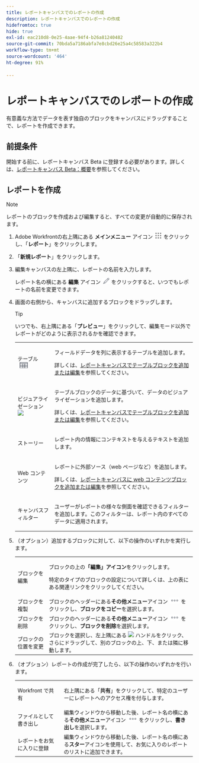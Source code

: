```yaml
---
title: レポートキャンバスでのレポートの作成
description: レポートキャンバスでのレポートの作成
hidefromtoc: true
hide: true
exl-id: eac210d8-0e25-4aae-94f4-b26a81240482
source-git-commit: 70bda5a7186abfa7e8cbd26e25a4c58583a322b4
workflow-type: tm+mt
source-wordcount: '464'
ht-degree: 91%

---
```


# レポートキャンバスでのレポートの作成

有意義な方法でデータを表す独自のブロックをキャンバスにドラッグすることで、レポートを作成できます。

## 前提条件

開始する前に、レポートキャンバス Beta に登録する必要があります。詳しくは、[レポートキャンバス Beta：概要](/help/quicksilver/product-announcements/betas/canvas-dashboards-beta/reporting-canvas-beta-overview.md)を参照してください。

## レポートを作成

>[!NOTE]
>
>レポートのブロックを作成および編集すると、すべての変更が自動的に保存されます。

1. Adobe Workfrontの右上隅にある **メインメニュー** アイコン ![&#x200B; メインメニューアイコン &#x200B;](assets/main-menu-icon.png) をクリックし、「**レポート**」をクリックします。
1. 「**新規レポート**」をクリックします。
1. 編集キャンバスの左上隅に、レポートの名前を入力します。

   レポート名の横にある **編集** アイコン ![&#x200B; 編集アイコン &#x200B;](assets/edit-icon.png) をクリックすると、いつでもレポートの名前を変更できます。

1. 画面の右側から、キャンバスに追加するブロックをドラッグします。

   >[!TIP]
   >
   >いつでも、右上隅にある「**プレビュー**」をクリックして、編集モード以外でレポートがどのように表示されるかを確認できます。

   <table style="table-layout:auto"> 
    <col> 
    <col> 
    <tbody> 
     <tr> 
      <td role="rowheader">テーブル <img src="assets/table-icon.png"></td> 
      <td> <p>フィールドデータを列に表示するテーブルを追加します。</p> <p>詳しくは、<a href="../../../reports-and-dashboards/reporting-canvas/table-blocks/add-or-edit-report-table.md" class="MCXref xref">レポートキャンバスでテーブルブロックを追加または編集</a>を参照してください。</p> </td> 
     </tr> 
     <tr> 
      <td role="rowheader">ビジュアライゼーション <img src="assets/visualization-icon.png"></td> 
      <td> <p>テーブルブロックのデータに基づいて、データのビジュアライゼーションを追加します。</p> <p>詳しくは、<a href="../../../reports-and-dashboards/reporting-canvas/visualization-blocks/add-or-edit-report-visualization.md" class="MCXref xref">レポートキャンバスでテーブルブロックを追加または編集</a>を参照してください。</p> </td> 
     </tr>
      <tr data-mc-conditions="QuicksilverOrClassic.Draft mode"> 
       <td role="rowheader">ストーリー</td> 
       <td> <p>レポート内の情報にコンテキストを与えるテキストを追加します。</p> </td> 
      </tr>
     <tr data-mc-conditions=""> 
      <td role="rowheader">Web コンテンツ</td> 
      <td> <p>レポートに外部ソース（web ページなど）を追加します。</p> <p>詳しくは、<a href="../../../reports-and-dashboards/reporting-canvas/other-blocks/add-or-edt-web-content-block.md" class="MCXref xref">レポートキャンバスに web コンテンツブロックを追加または編集</a>を参照してください。</p> </td> 
     </tr>
      <tr data-mc-conditions="QuicksilverOrClassic.Draft mode"> 
       <td role="rowheader">キャンバスフィルター</td> 
       <td> <p>ユーザーがレポートの様々な側面を確認できるフィルターを追加します。このフィルターは、レポート内のすべてのデータに適用されます。</p> </td> 
      </tr>
    </tbody> 
   </table>

1. （オプション）追加するブロックに対して、以下の操作のいずれかを実行します。

   <table style="table-layout:auto"> 
    <col> 
    <col> 
    <tbody> 
     <tr> 
      <td role="rowheader">ブロックを編集</td> 
      <td> <p>ブロックの上の<strong>「編集」アイコン</strong>をクリックします。</p> <p>特定のタイプのブロックの設定について詳しくは、上の表にある関連リンクをクリックしてください。</p> </td> 
     </tr> 
     <tr> 
      <td role="rowheader">ブロックを複製</td> 
      <td>ブロックのヘッダーにある<strong>その他メニュー</strong>アイコン <img src="assets/more-icon.png"> をクリックし、<strong>ブロックをコピー</strong>を選択します。</td> 
     </tr> 
     <tr> 
      <td role="rowheader">ブロックを削除</td> 
      <td>ブロックのヘッダーにある<strong>その他メニュー</strong>アイコン <img src="assets/more-icon.png"> をクリックし、<strong>ブロックを削除</strong>を選択します。</td> 
     </tr> 
     <tr> 
      <td role="rowheader">ブロックの位置を変更</td> 
      <td> ブロックを選択し、左上隅にある <img src="assets/widget-drag-icon.png" style="max-width: 16px;"> ハンドルをクリック、さらにドラッグして、別のブロックの上、下、または隣に移動します。</td> 
     </tr> 
    </tbody> 
   </table>

1. （オプション）レポートの作成が完了したら、以下の操作のいずれかを行います。

   <table style="table-layout:auto"> 
    <col> 
    <col> 
    <tbody> 
     <tr> 
      <td role="rowheader">Workfront で共有</td> 
      <td> <p>右上隅にある「<strong>共有</strong>」をクリックして、特定のユーザーにレポートへのアクセス権を付与します。</p> </td> 
     </tr> 
     <tr> 
      <td role="rowheader">ファイルとして書き出し</td> 
      <td>編集ウィンドウから移動した後、レポート名の横にある<strong>その他メニュー</strong>アイコン <img src="assets/more-icon.png"> をクリックし、<strong>書き出し</strong>を選択します。</td> 
     </tr> 
     <tr> 
      <td role="rowheader">レポートをお気に入りに登録</td> 
      <td>編集ウィンドウから移動した後、レポート名の横にある<strong>スター</strong>アイコンを使用して、お気に入りのレポートのリストに追加できます。</td> 
     </tr> 
    </tbody> 
   </table>
